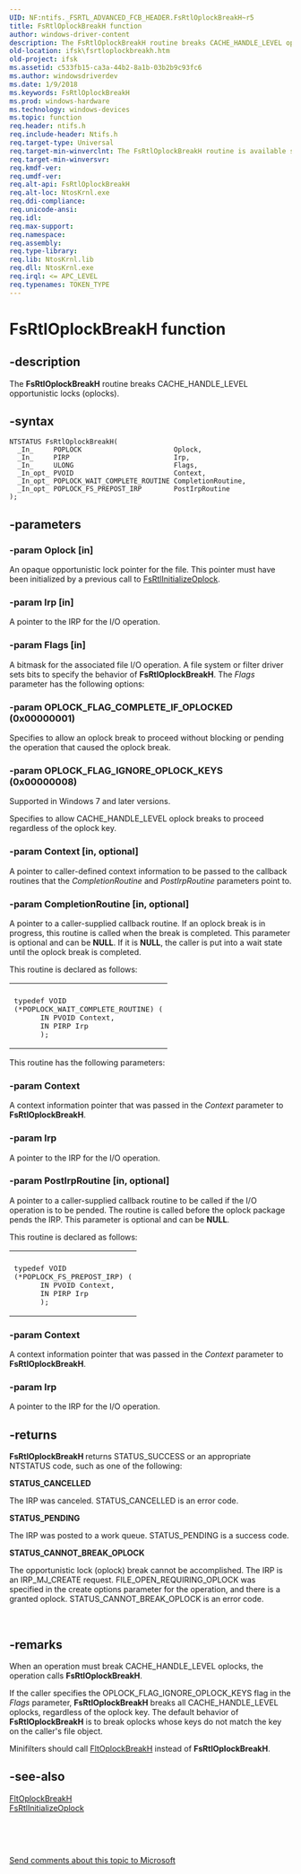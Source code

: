 ```yaml
---
UID: NF:ntifs._FSRTL_ADVANCED_FCB_HEADER.FsRtlOplockBreakH~r5
title: FsRtlOplockBreakH function
author: windows-driver-content
description: The FsRtlOplockBreakH routine breaks CACHE_HANDLE_LEVEL opportunistic locks (oplocks).
old-location: ifsk\fsrtloplockbreakh.htm
old-project: ifsk
ms.assetid: c533fb15-ca3a-44b2-8a1b-03b2b9c93fc6
ms.author: windowsdriverdev
ms.date: 1/9/2018
ms.keywords: FsRtlOplockBreakH
ms.prod: windows-hardware
ms.technology: windows-devices
ms.topic: function
req.header: ntifs.h
req.include-header: Ntifs.h
req.target-type: Universal
req.target-min-winverclnt: The FsRtlOplockBreakH routine is available starting with Windows 7.
req.target-min-winversvr: 
req.kmdf-ver: 
req.umdf-ver: 
req.alt-api: FsRtlOplockBreakH
req.alt-loc: NtosKrnl.exe
req.ddi-compliance: 
req.unicode-ansi: 
req.idl: 
req.max-support: 
req.namespace: 
req.assembly: 
req.type-library: 
req.lib: NtosKrnl.lib
req.dll: NtosKrnl.exe
req.irql: <= APC_LEVEL
req.typenames: TOKEN_TYPE
---
```


# FsRtlOplockBreakH function



## -description
The <b>FsRtlOplockBreakH</b> routine breaks CACHE_HANDLE_LEVEL opportunistic locks (oplocks). 



## -syntax

````
NTSTATUS FsRtlOplockBreakH(
  _In_     POPLOCK                       Oplock,
  _In_     PIRP                          Irp,
  _In_     ULONG                         Flags,
  _In_opt_ PVOID                         Context,
  _In_opt_ POPLOCK_WAIT_COMPLETE_ROUTINE CompletionRoutine,
  _In_opt_ POPLOCK_FS_PREPOST_IRP        PostIrpRoutine
);
````


## -parameters

### -param Oplock [in]

An opaque opportunistic lock pointer for the file. This pointer must have been initialized by a previous call to <a href="..\ntifs\nf-ntifs-_fsrtl_advanced_fcb_header-fsrtlinitializeoplock.md">FsRtlInitializeOplock</a>. 


### -param Irp [in]

A pointer to the IRP for the I/O operation. 


### -param Flags [in]

A bitmask for the associated file I/O operation. A file system or filter driver sets bits to specify the behavior of <b>FsRtlOplockBreakH</b>. The <i>Flags</i> parameter has the following options:




### -param OPLOCK_FLAG_COMPLETE_IF_OPLOCKED (0x00000001)

Specifies to allow an oplock break to proceed without blocking or pending the operation that caused the oplock break. 


### -param OPLOCK_FLAG_IGNORE_OPLOCK_KEYS (0x00000008)

Supported in Windows 7 and later versions.

Specifies to allow CACHE_HANDLE_LEVEL oplock breaks to proceed regardless of the oplock key. 

</dd>
</dl>

### -param Context [in, optional]

A pointer to caller-defined context information to be passed to the callback routines that the <i>CompletionRoutine</i> and <i>PostIrpRoutine </i>parameters point to. 


### -param CompletionRoutine [in, optional]

A pointer to a caller-supplied callback routine. If an oplock break is in progress, this routine is called when the break is completed. This parameter is optional and can be <b>NULL</b>. If it is <b>NULL</b>, the caller is put into a wait state until the oplock break is completed. 

This routine is declared as follows: 

<div class="code"><span codelanguage=""><table>
<tr>
<th></th>
</tr>
<tr>
<td>
<pre>typedef VOID
(*POPLOCK_WAIT_COMPLETE_ROUTINE) (
      IN PVOID Context,
      IN PIRP Irp
      );</pre>
</td>
</tr>
</table></span></div>
This routine has the following parameters: 




### -param Context

A context information pointer that was passed in the <i>Context</i> parameter to <b>FsRtlOplockBreakH</b>. 


### -param Irp

A pointer to the IRP for the I/O operation. 

</dd>
</dl>

### -param PostIrpRoutine [in, optional]

A pointer to a caller-supplied callback routine to be called if the I/O operation is to be pended. The routine is called before the oplock package pends the IRP. This parameter is optional and can be <b>NULL</b>. 

This routine is declared as follows: 

<div class="code"><span codelanguage=""><table>
<tr>
<th></th>
</tr>
<tr>
<td>
<pre>typedef VOID
(*POPLOCK_FS_PREPOST_IRP) (
      IN PVOID Context,
      IN PIRP Irp
      );</pre>
</td>
</tr>
</table></span></div>



### -param Context

A context information pointer that was passed in the <i>Context</i> parameter to <b>FsRtlOplockBreakH</b>. 


### -param Irp

A pointer to the IRP for the I/O operation. 

</dd>
</dl>

## -returns
<b>FsRtlOplockBreakH </b>returns STATUS_SUCCESS or an appropriate NTSTATUS code, such as one of the following: 
<dl>
<dt><b>STATUS_CANCELLED</b></dt>
</dl>The IRP was canceled. STATUS_CANCELLED is an error code. 
<dl>
<dt><b>STATUS_PENDING</b></dt>
</dl>The IRP was posted to a work queue. STATUS_PENDING is a success code. 
<dl>
<dt><b>STATUS_CANNOT_BREAK_OPLOCK</b></dt>
</dl>The opportunistic lock (oplock) break cannot be accomplished. The IRP is an IRP_MJ_CREATE request. FILE_OPEN_REQUIRING_OPLOCK was specified in the create options parameter for the operation, and there is a granted oplock. STATUS_CANNOT_BREAK_OPLOCK is an error code. 

 


## -remarks
When an operation must break CACHE_HANDLE_LEVEL oplocks, the operation calls <b>FsRtlOplockBreakH</b>. 

If the caller specifies the OPLOCK_FLAG_IGNORE_OPLOCK_KEYS flag in the <i>Flags</i> parameter, <b>FsRtlOplockBreakH</b> breaks all CACHE_HANDLE_LEVEL oplocks, regardless of the oplock key. The default behavior of <b>FsRtlOplockBreakH</b> is to break oplocks whose keys do not match the key on the caller's file object.

Minifilters should call <a href="..\fltkernel\nf-fltkernel-fltoplockbreakh.md">FltOplockBreakH</a> instead of <b>FsRtlOplockBreakH</b>. 


## -see-also
<dl>
<dt>
<a href="..\fltkernel\nf-fltkernel-fltoplockbreakh.md">FltOplockBreakH</a>
</dt>
<dt>
<a href="..\ntifs\nf-ntifs-_fsrtl_advanced_fcb_header-fsrtlinitializeoplock.md">FsRtlInitializeOplock</a>
</dt>
</dl>
 

 

<a href="mailto:wsddocfb@microsoft.com?subject=Documentation%20feedback [ifsk\ifsk]:%20FsRtlOplockBreakH routine%20 RELEASE:%20(1/9/2018)&amp;body=%0A%0APRIVACY STATEMENT%0A%0AWe use your feedback to improve the documentation. We don't use your email address for any other purpose, and we'll remove your email address from our system after the issue that you're reporting is fixed. While we're working to fix this issue, we might send you an email message to ask for more info. Later, we might also send you an email message to let you know that we've addressed your feedback.%0A%0AFor more info about Microsoft's privacy policy, see http://privacy.microsoft.com/en-us/default.aspx." title="Send comments about this topic to Microsoft">Send comments about this topic to Microsoft</a>

